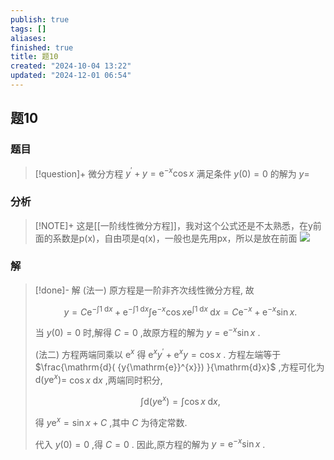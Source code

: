 ```yaml
---
publish: true
tags: []
aliases: 
finished: true
title: 题10
created: "2024-10-04 13:22"
updated: "2024-12-01 06:54"
---
```

## 题10
### 题目
> [!question]+
> 微分方程 ${y}^{\prime } + y = {\mathrm{e}}^{-x}\cos x$ 满足条件 $y( 0)  = 0$ 的解为 $y =$
### 分析
> [!NOTE]+
> 这是[[一阶线性微分方程]]，我对这个公式还是不太熟悉，在y前面的系数是p(x)，自由项是q(x)，一般也是先用px，所以是放在前面
> ![](https://img.hwenyi.tech/202411061904799.webp)
### 解
> [!done]-
> 解 (法一) 原方程是一阶非齐次线性微分方程, 故
> 
> $$
> y = C{\mathrm{e}}^{-\int 1\mathrm{\;d}x} + {\mathrm{e}}^{-\int 1\mathrm{\;d}x}\int {\mathrm{e}}^{-x}\cos x{\mathrm{e}}^{\int 1\mathrm{\;d}x}\mathrm{\;d}x = C{\mathrm{e}}^{-x} + {\mathrm{e}}^{-x}\sin x.
> $$
> 
> 当 $y( 0)  = 0$ 时,解得 $C = 0$ ,故原方程的解为 $y = {\mathrm{e}}^{-x}\sin x$ .
> 
> (法二) 方程两端同乘以 ${\mathrm{e}}^{x}$ 得 ${\mathrm{e}}^{x}{y}^{\prime } + {\mathrm{e}}^{x}y = \cos x$ . 方程左端等于 $\frac{\mathrm{d}( {y{\mathrm{e}}^{x}}) }{\mathrm{d}x}$ ,方程可化为 $\mathrm{d}( {y{\mathrm{e}}^{x}})  =$ $\cos x\mathrm{\;d}x$ ,两端同时积分,
> 
> $$
> \int \mathrm{d}( {y{\mathrm{e}}^{x}})  = \int \cos x\mathrm{\;d}x,
> $$
> 
> 得 $y{\mathrm{e}}^{x} = \sin x + C$ ,其中 $C$ 为待定常数.
> 
> 代入 $y( 0)  = 0$ ,得 $C = 0$ . 因此,原方程的解为 $y = {\mathrm{e}}^{-x}\sin x$ .